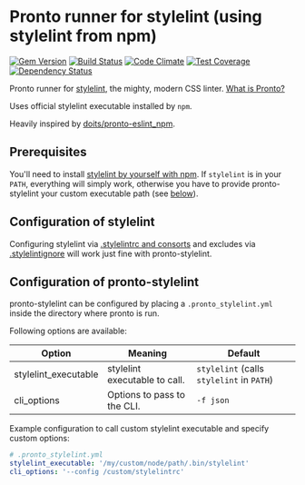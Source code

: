 # Pronto runner for stylelint (using stylelint from npm)

[![Gem Version](https://badge.fury.io/rb/pronto-stylelint.svg)](http://badge.fury.io/rb/pronto-stylelint)
[![Build Status](https://travis-ci.org/kevinjalbert/pronto-stylelint.svg?branch=master)](https://travis-ci.org/kevinjalbert/pronto-stylelint)
[![Code Climate](https://codeclimate.com/github/kevinjalbert/pronto-stylelint/badges/gpa.svg)](https://codeclimate.com/github/kevinjalbert/pronto-stylelint)
[![Test Coverage](https://codeclimate.com/github/kevinjalbert/pronto-stylelint/badges/coverage.svg)](https://codeclimate.com/github/kevinjalbert/pronto-stylelint/coverage)
[![Dependency Status](https://gemnasium.com/badges/github.com/kevinjalbert/pronto-stylelint.svg)](https://gemnasium.com/github.com/kevinjalbert/pronto-stylelint)

Pronto runner for [stylelint](http://stylelint.io), the mighty, modern CSS linter. [What is Pronto?](https://github.com/mmozuras/pronto)

Uses official stylelint executable installed by `npm`.

Heavily inspired by [doits/pronto-eslint_npm](https://github.com/doits/pronto-eslint_npm).

## Prerequisites

You'll need to install [stylelint by yourself with npm](http://stylelint.io/user-guide/cli/). If `stylelint` is in your `PATH`, everything will simply work, otherwise you have to provide pronto-stylelint your custom executable path (see [below](#configuration-of-stylelint)).

## Configuration of stylelint

Configuring stylelint via [.stylelintrc and consorts](http://stylelint.io/user-guide/configuration/#loading-the-configuration-object) and excludes via [.stylelintignore](http://stylelint.io/user-guide/configuration/#stylelintignore) will work just fine with pronto-stylelint.

## Configuration of pronto-stylelint

pronto-stylelint can be configured by placing a `.pronto_stylelint.yml` inside the directory where pronto is run.

Following options are available:

| Option               | Meaning                                                                   | Default                                   |
| -------------------- | ------------------------------------------------------------------------- | ----------------------------------------- |
| stylelint_executable | stylelint executable to call.                                             | `stylelint` (calls `stylelint` in `PATH`) |
| cli_options          | Options to pass to the CLI.                                               | `-f json`                                     |

Example configuration to call custom stylelint executable and specify custom options:

```yaml
# .pronto_stylelint.yml
stylelint_executable: '/my/custom/node/path/.bin/stylelint'
cli_options: '--config /custom/stylelintrc'
```
